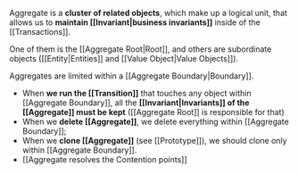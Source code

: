 Aggregate is a **cluster of related objects**, which make up a logical unit, that allows us to **maintain [[Invariant|business invariants]]** inside of the [[Transactions]]. 

One of them is the [[Aggregate Root|Root]], and others are subordinate objects ([[Entity|Entities]] and [[Value Object|Value Objects]]).

Aggregates are limited within a [[Aggregate Boundary|Boundary]].

- When **we run the [[Transition]]** that touches any object within [[Aggregate Boundary]], all the **[[Invariant|Invariants]] of the [[Aggregate]] must be kept** ([[Aggregate Root]] is responsible for that)
- When we **delete [[Aggregate]]**, we delete everything within [[Aggregate Boundary]];
- When we **clone [[Aggregate]]** (see [[Prototype]]), we should clone only within [[Aggregate Boundary]].
- [[Aggregate resolves the Contention points]]
